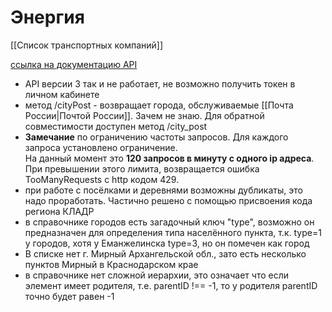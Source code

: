 # Энергия
[[Список транспортных компаний]]

[ссылка на документацию API](http://apidoc.nrg-tk.ru/v3/ru/)

- API версии 3 так и не работает, не возможно получить токен в личном кабинете
- метод /cityPost - возвращает города, обслуживаемые [[Почта России|Почтой России]]. Зачем не знаю.  Для обратной совместимости доступен метод /city_post
- **Замечание** по ограничению частоты запросов. Для каждого запроса установлено ограничение.  
На данный момент это **120 запросов в минуту с одного ip адреса**.  
При превышении этого лимита, возвращается ошибка TooManyRequests с http кодом 429.
- при работе с посёлками и деревнями возможны дубликаты, это надо проработать. Частично решено с помощью присвоения кода региона КЛАДР
- в справочнике городов есть загадочный ключ "type", возможно он предназначен для определения типа населённого пункта, т.к. type=1 у городов, хотя у Еманжелинска type=3, но он помечен как город
- В списке нет г. Мирный Архангельской обл., зато есть несколько пунктов Мирный в Краснодарском крае
- в справочнике нет сложной иерархии, это означает что если элемент имеет родителя, т.е. parentID !== -1, то у родителя parentID точно будет равен -1